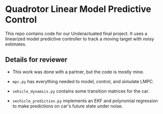 # Quadrotor Linear Model Predictive Control
This repo contains code for our Underactuated final project. It uses a linearized model predictive controller to track a moving target with noisy estimates.

## Details for reviewer

* This work was done with a partner, but the code is mostly mine.

* `mpc.py` has everything needed to model, control, and simulate LMPC.

* `vehicle_dynamics.py` contains some transition matrices for the car.

* `vechicle_prediction.py` implements an EKF and polynomial regression to make predictions on car's future state under noise.
